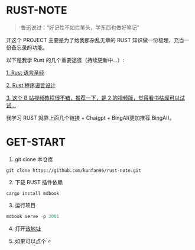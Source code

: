 # RUST-NOTE

> 鲁迅说过：“好记性不如烂笔头，学东西也做好笔记”

开这个 PROJECT 主要是为了给我那杂乱无章的 RUST 知识做一份梳理，充当一份备忘录的功能。

以下是我学 Rust 的几个重要途径（持续更新中...）:

[1. Rust 语言圣经](https://course.rs/about-book.html)

[2. Rust 程序语言设计](https://kaisery.github.io/trpl-zh-cn/)

[3. 这个 B 站视频教程很不错，推荐一下，是 2 的视频版，觉得看书枯燥可以试试...](https://www.bilibili.com/video/BV1hp4y1k7SV/?spm_id_from=333.788.recommend_more_video.0&vd_source=4e58e9f5189db560a6838eca8f86969d)

我学习 RUST 就靠上面几个链接 + Chatgpt + BingAI(更加推荐 BingAI)。

# GET-START

1. git clone 本仓库

```shell
git clone https://github.com/kunfan96/rust-note.git
```

2. 下载 RUST 插件依赖

```shell
cargo install mdbook
```

3. 运行项目

```rust
mdbook serve -p 3001
```

4. 打开[该地址](http://localhost:3001)

5. 如果可以点个 ⭐️
